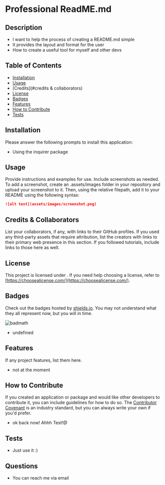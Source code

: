 # Professional ReadME.md
  ## Description

  - I want to help the process of creating a README.md simple
  - It provides the layout and format for the user
  - How to create a useful tool for myself and other devs
  
  ## Table of Contents 
  
  - [Installation](#installation)
  - [Usage](#usage)
  - [Credits](#credits & collaborators)
  - [License](#license)
  - [Badges](#badges)
  - [Features](#features)
  - [How to Contribute](#how-to-contribute)
  - [Tests](#tests)
  
  ## Installation
  
  Please answer the following prompts to install this application:
  - Using the inquirer package
  
  ## Usage

  Provide instructions and examples for use. Include screenshots as needed.
  To add a screenshot, create an .assets/images folder in your repository and upload your screenshot to it. Then, using the relative filepath, add it to your README using the following syntax:
  ```md
  ![alt text](assets/images/screenshot.png)
  ```
  
  ## Credits & Collaborators
  
  List your collaborators, if any, with links to their GitHub profiles.
  If you used any third-party assets that require attribution, list the creators with links to their primary web presence in this section.
  If you followed tutorials, include links to those here as well.
  
 
  
  ## License
  
  This project is licensed under . If you need help choosing a license, refer to [https://choosealicense.com/](https://choosealicense.com/).
  
  ## Badges
  
  Check out the badges hosted by [shields.io](https://shields.io/). You may not understand what they all represent now, but you will in time.
  
  ![badmath](https://img.shields.io/github/languages/top/lernantino/badmath)
  - undefined
  
  ## Features
  
  If any project features, list them here.
  - not at the moment
  
  ## How to Contribute
  
  If you created an application or package and would like other developers to contribute it, you can include guidelines for how to do so. The [Contributor Covenant](https://www.contributor-covenant.org/) is an industry standard, but you can always write your own if you'd prefer.
  - ok back now! Ahhh Test!@
  
  ## Tests
  - Just use it :)

  ## Questions
  - You can reach me via email

